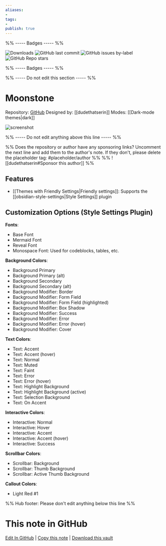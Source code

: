 ```yaml
---
aliases:
- 
tags: 
- 
publish: true
---
```


%% ----- Badges ----- %%

![Downloads](https://img.shields.io/badge/downloads-465-573E7A?style=for-the-badge&logo=)
![GitHub last commit](https://img.shields.io/github/last-commit/dudethatserin/moonstone?color=573E7A&label=last%20update&logo=github&style=for-the-badge)
![GitHub issues by-label](https://img.shields.io/github/issues/dudethatserin/moonstone/help%20wanted?color=573E7A&logo=github&style=for-the-badge) 
![GitHub Repo stars](https://img.shields.io/github/stars/dudethatserin/moonstone?color=573E7A&logo=github&style=for-the-badge)

%% ----- Badges ----- %%

%% ----- Do not edit this section ----- %%

# Moonstone

Repository: [GitHub](https://github.com/dudethatserin/moonstone)
Designed by: [[dudethatserin]]
Modes: [[Dark-mode themes|dark]]



![screenshot](https://github.com/dudethatserin/moonstone/raw/HEAD/screenshot.png)

%% ----- Do not edit anything above this line ----- %% 

%% Does the repository or author have any sponsoring links? Uncomment the next line and add them to the author's note. If they don't, please delete the placeholder tag: #placeholder/author %%
%% ![[dudethatserin#Sponsor this author]] %%


## Features

- [[Themes with Friendly Settings|Friendly settings]]: Supports the [[obsidian-style-settings|Style Settings]] plugin

## Customization Options (Style Settings Plugin) 

**Fonts**: 
- Base Font
- Mermaid Font
- Reveal Font
- Monospace Font: Used for codeblocks, tables, etc.

**Background Colors**: 
- Background Primary
- Background Primary (alt)
- Background Secondary
- Background Secondary (alt)
- Background Modifier: Border
- Background Modifier: Form Field
- Background Modifier: Form Field (highlighted)
- Background Modifier: Box Shadow
- Background Modifier: Success
- Background Modifier: Error
- Background Modifier: Error (hover)
- Background Modifier: Cover

**Text Colors**: 
- Text: Accent
- Text: Accent (hover)
- Text: Normal
- Text: Muted
- Text: Faint
- Text: Error
- Text: Error (hover)
- Text: Highlight Background
- Text: Highlight Background (active)
- Text: Selection Background
- Text: On Accent

**Interactive Colors**: 
- Interactive: Normal
- Interactive: Hover
- Interactive: Accent
- Interactive: Accent (hover)
- Interactive: Success

**Scrollbar Colors**: 
- Scrollbar: Background
- Scrollbar: Thumb Background
- Scrollbar: Active Thumb Background

**Callout Colors**: 
- Light Red #1


%% Hub footer: Please don't edit anything below this line %%

# This note in GitHub

<span class="git-footer">[Edit In GitHub](https://github.dev/obsidian-community/obsidian-hub/blob/main/02%20-%20Community%20Expansions/02.05%20All%20Community%20Expansions/Themes/Moonstone.md "git-hub-edit-note") | [Copy this note](https://raw.githubusercontent.com/obsidian-community/obsidian-hub/main/02%20-%20Community%20Expansions/02.05%20All%20Community%20Expansions/Themes/Moonstone.md "git-hub-copy-note") | [Download this vault](https://github.com/obsidian-community/obsidian-hub/archive/refs/heads/main.zip "git-hub-download-vault") </span>
